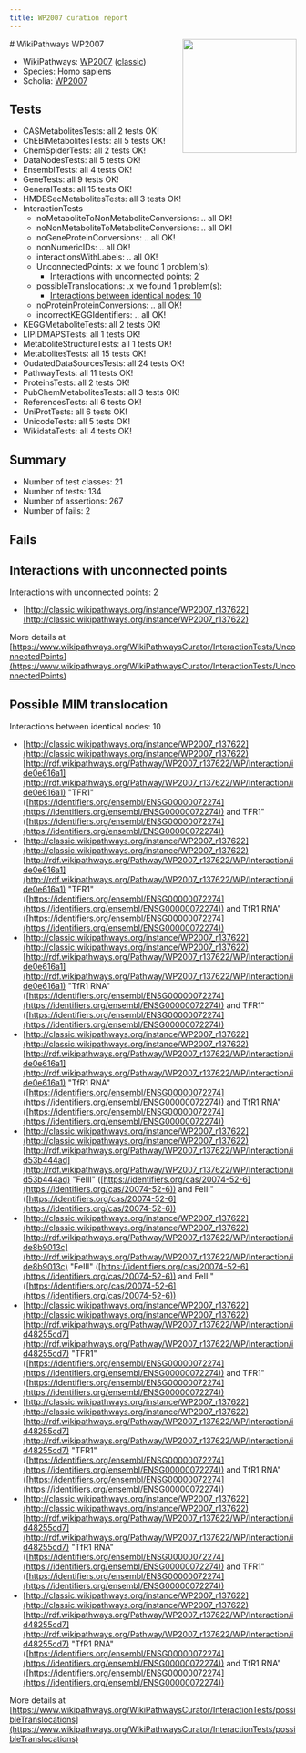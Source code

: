 ```yaml
---
title: WP2007 curation report
---
```


<img style="float: right; width: 200px" src="https://upload.wikimedia.org/wikipedia/commons/thumb/8/83/Wplogo_with_text_500.png/640px-Wplogo_with_text_500.png" />
# WikiPathways WP2007

* WikiPathways: [WP2007](https://wikipathways.org/pathways/WP2007) ([classic](https://classic.wikipathways.org/instance/WP2007))
* Species: Homo sapiens
* Scholia: [WP2007](https://scholia.toolforge.org/wikipathways/WP2007)
## Tests
* CASMetabolitesTests: all 2 tests OK!
* ChEBIMetabolitesTests: all 5 tests OK!
* ChemSpiderTests: all 2 tests OK!
* DataNodesTests: all 5 tests OK!
* EnsemblTests: all 4 tests OK!
* GeneTests: all 9 tests OK!
* GeneralTests: all 15 tests OK!
* HMDBSecMetabolitesTests: all 3 tests OK!
* InteractionTests
    * noMetaboliteToNonMetaboliteConversions: .. all OK!
    * noNonMetaboliteToMetaboliteConversions: .. all OK!
    * noGeneProteinConversions: .. all OK!
    * nonNumericIDs: .. all OK!
    * interactionsWithLabels: .. all OK!
    * UnconnectedPoints: .x we found 1 problem(s):
        * [Interactions with unconnected points: 2](#35a61ada)
    * possibleTranslocations: .x we found 1 problem(s):
        * [Interactions between identical nodes: 10](#661ebeea)
    * noProteinProteinConversions: .. all OK!
    * incorrectKEGGIdentifiers: .. all OK!
* KEGGMetaboliteTests: all 2 tests OK!
* LIPIDMAPSTests: all 1 tests OK!
* MetaboliteStructureTests: all 1 tests OK!
* MetabolitesTests: all 15 tests OK!
* OudatedDataSourcesTests: all 24 tests OK!
* PathwayTests: all 11 tests OK!
* ProteinsTests: all 2 tests OK!
* PubChemMetabolitesTests: all 3 tests OK!
* ReferencesTests: all 6 tests OK!
* UniProtTests: all 6 tests OK!
* UnicodeTests: all 5 tests OK!
* WikidataTests: all 4 tests OK!


## Summary

* Number of test classes: 21
* Number of tests: 134
* Number of assertions: 267
* Number of fails: 2

## Fails

<a name="35a61ada" />

## Interactions with unconnected points

Interactions with unconnected points: 2

* [http://classic.wikipathways.org/instance/WP2007_r137622](http://classic.wikipathways.org/instance/WP2007_r137622)


More details at [https://www.wikipathways.org/WikiPathwaysCurator/InteractionTests/UnconnectedPoints](https://www.wikipathways.org/WikiPathwaysCurator/InteractionTests/UnconnectedPoints)

<a name="661ebeea" />

## Possible MIM translocation

Interactions between identical nodes: 10

* [http://classic.wikipathways.org/instance/WP2007_r137622](http://classic.wikipathways.org/instance/WP2007_r137622) [http://rdf.wikipathways.org/Pathway/WP2007_r137622/WP/Interaction/ide0e616a1](http://rdf.wikipathways.org/Pathway/WP2007_r137622/WP/Interaction/ide0e616a1) "TFR1" ([https://identifiers.org/ensembl/ENSG00000072274](https://identifiers.org/ensembl/ENSG00000072274)) and 
TFR1" ([https://identifiers.org/ensembl/ENSG00000072274](https://identifiers.org/ensembl/ENSG00000072274))
* [http://classic.wikipathways.org/instance/WP2007_r137622](http://classic.wikipathways.org/instance/WP2007_r137622) [http://rdf.wikipathways.org/Pathway/WP2007_r137622/WP/Interaction/ide0e616a1](http://rdf.wikipathways.org/Pathway/WP2007_r137622/WP/Interaction/ide0e616a1) "TFR1" ([https://identifiers.org/ensembl/ENSG00000072274](https://identifiers.org/ensembl/ENSG00000072274)) and 
TfR1 RNA" ([https://identifiers.org/ensembl/ENSG00000072274](https://identifiers.org/ensembl/ENSG00000072274))
* [http://classic.wikipathways.org/instance/WP2007_r137622](http://classic.wikipathways.org/instance/WP2007_r137622) [http://rdf.wikipathways.org/Pathway/WP2007_r137622/WP/Interaction/ide0e616a1](http://rdf.wikipathways.org/Pathway/WP2007_r137622/WP/Interaction/ide0e616a1) "TfR1 RNA" ([https://identifiers.org/ensembl/ENSG00000072274](https://identifiers.org/ensembl/ENSG00000072274)) and 
TFR1" ([https://identifiers.org/ensembl/ENSG00000072274](https://identifiers.org/ensembl/ENSG00000072274))
* [http://classic.wikipathways.org/instance/WP2007_r137622](http://classic.wikipathways.org/instance/WP2007_r137622) [http://rdf.wikipathways.org/Pathway/WP2007_r137622/WP/Interaction/ide0e616a1](http://rdf.wikipathways.org/Pathway/WP2007_r137622/WP/Interaction/ide0e616a1) "TfR1 RNA" ([https://identifiers.org/ensembl/ENSG00000072274](https://identifiers.org/ensembl/ENSG00000072274)) and 
TfR1 RNA" ([https://identifiers.org/ensembl/ENSG00000072274](https://identifiers.org/ensembl/ENSG00000072274))
* [http://classic.wikipathways.org/instance/WP2007_r137622](http://classic.wikipathways.org/instance/WP2007_r137622) [http://rdf.wikipathways.org/Pathway/WP2007_r137622/WP/Interaction/id53b444ad](http://rdf.wikipathways.org/Pathway/WP2007_r137622/WP/Interaction/id53b444ad) "FeIII" ([https://identifiers.org/cas/20074-52-6](https://identifiers.org/cas/20074-52-6)) and 
FeIII" ([https://identifiers.org/cas/20074-52-6](https://identifiers.org/cas/20074-52-6))
* [http://classic.wikipathways.org/instance/WP2007_r137622](http://classic.wikipathways.org/instance/WP2007_r137622) [http://rdf.wikipathways.org/Pathway/WP2007_r137622/WP/Interaction/ide8b9013c](http://rdf.wikipathways.org/Pathway/WP2007_r137622/WP/Interaction/ide8b9013c) "FeIII" ([https://identifiers.org/cas/20074-52-6](https://identifiers.org/cas/20074-52-6)) and 
FeIII" ([https://identifiers.org/cas/20074-52-6](https://identifiers.org/cas/20074-52-6))
* [http://classic.wikipathways.org/instance/WP2007_r137622](http://classic.wikipathways.org/instance/WP2007_r137622) [http://rdf.wikipathways.org/Pathway/WP2007_r137622/WP/Interaction/id48255cd7](http://rdf.wikipathways.org/Pathway/WP2007_r137622/WP/Interaction/id48255cd7) "TFR1" ([https://identifiers.org/ensembl/ENSG00000072274](https://identifiers.org/ensembl/ENSG00000072274)) and 
TFR1" ([https://identifiers.org/ensembl/ENSG00000072274](https://identifiers.org/ensembl/ENSG00000072274))
* [http://classic.wikipathways.org/instance/WP2007_r137622](http://classic.wikipathways.org/instance/WP2007_r137622) [http://rdf.wikipathways.org/Pathway/WP2007_r137622/WP/Interaction/id48255cd7](http://rdf.wikipathways.org/Pathway/WP2007_r137622/WP/Interaction/id48255cd7) "TFR1" ([https://identifiers.org/ensembl/ENSG00000072274](https://identifiers.org/ensembl/ENSG00000072274)) and 
TfR1 RNA" ([https://identifiers.org/ensembl/ENSG00000072274](https://identifiers.org/ensembl/ENSG00000072274))
* [http://classic.wikipathways.org/instance/WP2007_r137622](http://classic.wikipathways.org/instance/WP2007_r137622) [http://rdf.wikipathways.org/Pathway/WP2007_r137622/WP/Interaction/id48255cd7](http://rdf.wikipathways.org/Pathway/WP2007_r137622/WP/Interaction/id48255cd7) "TfR1 RNA" ([https://identifiers.org/ensembl/ENSG00000072274](https://identifiers.org/ensembl/ENSG00000072274)) and 
TFR1" ([https://identifiers.org/ensembl/ENSG00000072274](https://identifiers.org/ensembl/ENSG00000072274))
* [http://classic.wikipathways.org/instance/WP2007_r137622](http://classic.wikipathways.org/instance/WP2007_r137622) [http://rdf.wikipathways.org/Pathway/WP2007_r137622/WP/Interaction/id48255cd7](http://rdf.wikipathways.org/Pathway/WP2007_r137622/WP/Interaction/id48255cd7) "TfR1 RNA" ([https://identifiers.org/ensembl/ENSG00000072274](https://identifiers.org/ensembl/ENSG00000072274)) and 
TfR1 RNA" ([https://identifiers.org/ensembl/ENSG00000072274](https://identifiers.org/ensembl/ENSG00000072274))


More details at [https://www.wikipathways.org/WikiPathwaysCurator/InteractionTests/possibleTranslocations](https://www.wikipathways.org/WikiPathwaysCurator/InteractionTests/possibleTranslocations)

